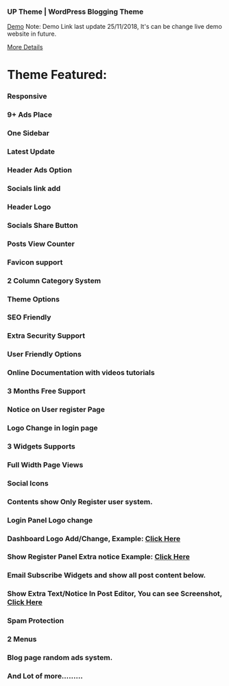 ###  UP Theme | WordPress Blogging Theme

[Demo](http://www.wp-tutorials.com/)  Note: Demo Link last update 25/11/2018, It's can be change live demo website in future.

[More Details](https://www.codingbank.com/item/up-theme-wordpress-blogging-theme/)

# Theme Featured:

### Responsive

### 9+ Ads Place

### One Sidebar

### Latest Update

### Header Ads Option

### Socials link add

### Header Logo

### Socials Share Button

### Posts View Counter

### Favicon support

### 2 Column Category System

### Theme Options

### SEO Friendly

### Extra Security Support

### User Friendly Options

### Online Documentation with videos tutorials

### 3 Months Free Support

### Notice on User register Page

### Logo Change in login page

### 3 Widgets Supports

### Full Width Page Views

### Social Icons

### Contents show Only Register user system.

### Login Panel Logo change

### Dashboard Logo Add/Change, Example: [Click Here](http://prntscr.com/a2mi9b)

### Show Register Panel Extra notice Example: [Click Here](http://prntscr.com/lmgonm)

### Email Subscribe Widgets and show all post content below.

### Show Extra Text/Notice In Post Editor, You can see Screenshot, [Click Here](http://prntscr.com/a2mimv)

### Spam Protection

### 2 Menus

### Blog page random ads system.

### And Lot of more………